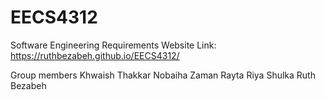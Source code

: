 # EECS4312
Software Engineering Requirements
Website Link: https://ruthbezabeh.github.io/EECS4312/

Group members
Khwaish Thakkar
Nobaiha Zaman Rayta
Riya Shulka
Ruth Bezabeh
